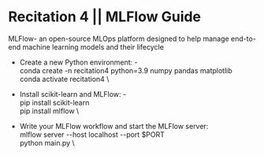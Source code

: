 # Recitation 4 || MLFlow Guide

MLFlow- an open-source MLOps platform designed to help manage end-to-end machine learning models and their lifecycle

-  Create a new Python environment: -  \
conda create -n recitation4 python=3.9 numpy pandas matplotlib \
conda activate recitation4 \

-  Install scikit-learn and MLFlow: - \
pip install scikit-learn \
pip install mlflow \

-  Write your MLFlow workflow and start the MLFlow server: \
mlflow server --host localhost --port $PORT \
python main.py \